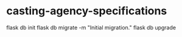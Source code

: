 # casting-agency-specifications
flask db init 
flask db migrate -m "Initial migration." 
flask db upgrade
